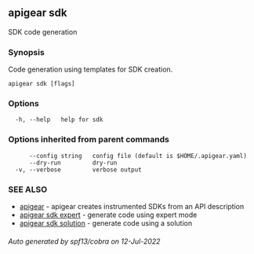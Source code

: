 ## apigear sdk

SDK code generation

### Synopsis

Code generation using templates for SDK creation.

```
apigear sdk [flags]
```

### Options

```
  -h, --help   help for sdk
```

### Options inherited from parent commands

```
      --config string   config file (default is $HOME/.apigear.yaml)
      --dry-run         dry-run
  -v, --verbose         verbose output
```

### SEE ALSO

* [apigear](apigear.md)	 - apigear creates instrumented SDKs from an API description
* [apigear sdk expert](apigear_sdk_expert.md)	 - generate code using expert mode
* [apigear sdk solution](apigear_sdk_solution.md)	 - generate code using a solution

###### Auto generated by spf13/cobra on 12-Jul-2022
